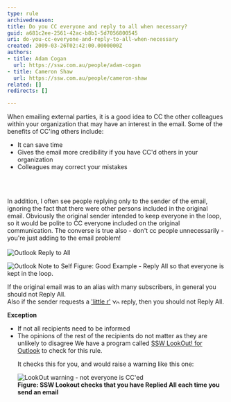 ```yaml
---
type: rule
archivedreason: 
title: Do you CC everyone and reply to all when necessary?
guid: a681c2ee-2561-42ac-b8b1-5d7056800545
uri: do-you-cc-everyone-and-reply-to-all-when-necessary
created: 2009-03-26T02:42:00.0000000Z
authors:
- title: Adam Cogan
  url: https://ssw.com.au/people/adam-cogan
- title: Cameron Shaw
  url: https://ssw.com.au/people/cameron-shaw
related: []
redirects: []

---
```




  <p>When emailing external parties, it is a good idea to CC the other colleagues within your organization that may have an interest in the email. Some of the benefits of CC'ing others include&#58;</p>
<ul>
    <li>It can save time </li>
    <li>Gives the email more credibility if you have CC'd others in your organization </li>
    <li>Colleagues may correct your mistakes </li>
</ul>

<br><excerpt class='endintro'></excerpt><br>

  <p>In addition, I often see people replying only to the sender of the email, ignoring the fact that there were other persons included in the original email. Obviously the original sender intended to keep everyone in the loop, so it would be polite to CC everyone included on the original communication. The converse is true also - don't cc people unnecessarily - you're just adding to the email problem! <br>
<br>
<img src="/Standards/Communication/RulesToBetterEmail/PublishingImages/ReplyToAll.gif" alt="Outlook Reply to All" /></p>
<img src="/Standards/Communication/RulesToBetterEmail/PublishingImages/OutlookNotetoSelf.gif" alt="Outlook Note to Self" class="ms-rteCustom-ImageArea" /> <span class="ms-rteCustom-FigureGood">Figure&#58;&#160;Good Example - Reply All so that everyone is kept in the loop.</span> <br>
<p>If the original email was to an alias with many subscribers, in general you should not Reply All. <br>
Also if the sender requests a <a href="http&#58;//www.ssw.com.au/ssw/Redirect/Netlingo.htm">'little r'</a> <img height="11" width="17" src="http&#58;//www.ssw.com.au/ssw/Images/LeaveSite.gif" alt="You are going to a site outside of SSW" /> reply, then you should not Reply All. </p>
<div class="ms-rteCustom-GreyBox">
<p><strong>Exception</strong></p>
<ul>
    <li>If not all recipients need to be informed </li>
    <li>The opinions of the rest of the recipients do not matter as they are unlikely to disagree <font class="ms-rteCustom-YellowBorderBox">We have a program called <a href="http&#58;//www.ssw.com.au/ssw/LookOut/">SSW LookOut! for Outlook</a> to check for this rule. </font>
    <p>It checks this for you, and would raise a warning like this one&#58;</p>
    <img src="/Standards/Communication/RulesToBetterEmail/PublishingImages/ContactorNotAllCC.GIF" alt="LookOut warning - not everyone is CC'ed" /><br>
    <strong>Figure&#58; SSW Lookout checks that you have Replied All each time you send an email</strong> </li>
</ul>
</div>



